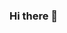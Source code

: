 ### Hi there 👋

<!--
**Tacit1/Tacit1** is a ✨ _special_ ✨ repository because its `README.md` (this file) appears on your GitHub profile.

Here are some ideas to get you started:

- 🔭 I’m currently working on bulding projects with NodeJs
- 🌱 I’m currently learning Game 
- 📫 How to reach me: Tacitim5@gmail.com
-->
